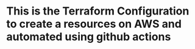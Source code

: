 # This is the Terraform Configuration to create a resources on AWS and automated using github actions

